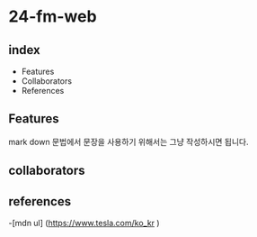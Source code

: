 # 24-fm-web

## index

- Features
- Collaborators
- References

## Features

mark down 문법에서 문장을 사용하기 위해서는 그냥 작성하시면 됩니다.

## collaborators

## references

-[mdn ul] (https://www.tesla.com/ko_kr )